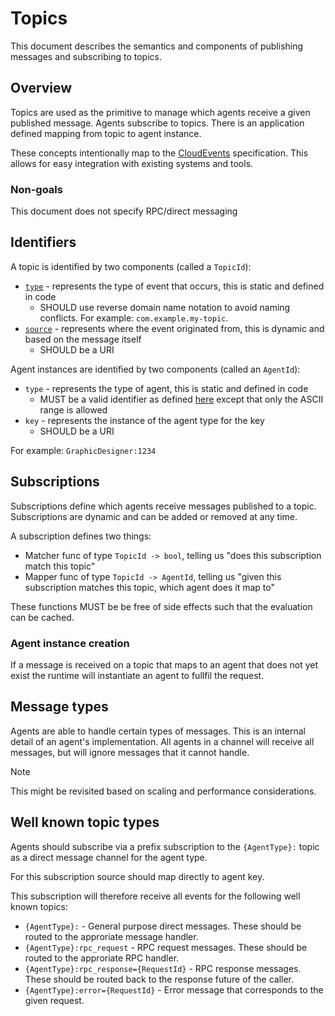 # Topics

This document describes the semantics and components of publishing messages and subscribing to topics.

## Overview

Topics are used as the primitive to manage which agents receive a given published message. Agents subscribe to topics. There is an application defined mapping from topic to agent instance.

These concepts intentionally map to the [CloudEvents](https://cloudevents.io/) specification. This allows for easy integration with existing systems and tools.

### Non-goals

This document does not specify RPC/direct messaging

## Identifiers

A topic is identified by two components (called a `TopicId`):

- [`type`](https://github.com/cloudevents/spec/blob/v1.0.2/cloudevents/spec.md#type) - represents the type of event that occurs, this is static and defined in code
  - SHOULD use reverse domain name notation to avoid naming conflicts. For example: `com.example.my-topic`.
- [`source`](https://github.com/cloudevents/spec/blob/v1.0.2/cloudevents/spec.md#source-1) - represents where the event originated from, this is dynamic and based on the message itself
  - SHOULD be a URI

Agent instances are identified by two components (called an `AgentId`):

- `type` - represents the type of agent, this is static and defined in code
  - MUST be a valid identifier as defined [here](https://docs.python.org/3/reference/lexical_analysis.html#identifiers) except that only the ASCII range is allowed
- `key` - represents the instance of the agent type for the key
  - SHOULD be a URI

For example: `GraphicDesigner:1234`

## Subscriptions

Subscriptions define which agents receive messages published to a topic. Subscriptions are dynamic and can be added or removed at any time.

A subscription defines two things:

- Matcher func of type `TopicId -> bool`, telling us "does this subscription match this topic"
- Mapper func of type `TopicId -> AgentId`, telling us "given this subscription matches this topic, which agent does it map to"

These functions MUST be be free of side effects such that the evaluation can be cached.

### Agent instance creation

If a message is received on a topic that maps to an agent that does not yet exist the runtime will instantiate an agent to fullfil the request.

## Message types

Agents are able to handle certain types of messages. This is an internal detail of an agent's implementation. All agents in a channel will receive all messages, but will ignore messages that it cannot handle.

> [!NOTE]
> This might be revisited based on scaling and performance considerations.

## Well known topic types

Agents should subscribe via a prefix subscription to the `{AgentType}:` topic as a direct message channel for the agent type.

For this subscription source should map directly to agent key.

This subscription will therefore receive all events for the following well known topics:

- `{AgentType}:` - General purpose direct messages. These should be routed to the approriate message handler.
- `{AgentType}:rpc_request` - RPC request messages. These should be routed to the approriate RPC handler.
- `{AgentType}:rpc_response={RequestId}` - RPC response messages. These should be routed back to the response future of the caller.
- `{AgentType}:error={RequestId}` - Error message that corresponds to the given request.

